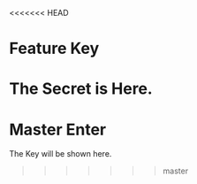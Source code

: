 <<<<<<< HEAD
# Feature Key 
The Secret is Here. 
=======
# Master Enter 
The Key will be shown here.
>>>>>>> master

